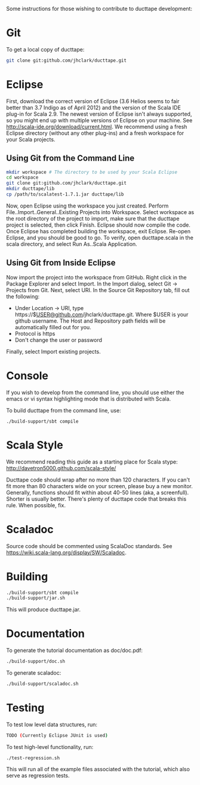 Some instructions for those wishing to contribute to ducttape development:

Git
===

To get a local copy of ducttape:

```bash
git clone git:github.com/jhclark/ducttape.git
```

Eclipse
=======

First, download the correct version of Eclipse (3.6 Helios seems to fair better than 3.7 Indigo as of April 2012) and the version of the Scala IDE plug-in for Scala 2.9. The newest version of Eclipse isn't always supported, so you might end up with multiple versions of Eclipse on your machine. See http://scala-ide.org/download/current.html. We recommend using a fresh Eclipse directory (without any other plug-ins) and a fresh workspace for your Scala projects.

Using Git from the Command Line
-------------------------------

```bash
mkdir workspace # The directory to be used by your Scala Eclipse
cd workspace
git clone git:github.com/jhclark/ducttape.git
mkdir ducttape/lib
cp /path/to/scalatest-1.7.1.jar ducttape/lib
```

Now, open Eclipse using the workspace you just created.
Perform File..Import..General..Existing Projects into Workspace.
Select workspace as the root directory of the project to import, make sure that the ducttape project is selected, then click Finish.
Eclipse should now compile the code. Once Eclipse has completed building the workspace, exit Eclipse.
Re-open Eclipse, and you should be good to go. To verify, open ducttape.scala in the scala directory, and select Run As..Scala Application.

Using Git from Inside Eclipse
-----------------------------

Now import the project into the workspace from GitHub. Right click in the Package Explorer and select Import. In the Import dialog, select Git -> Projects from Git. Next, select URI. In the Source Git Repository tab, fill out the following:

* Under Location -> URI, type https://$USER@github.com/jhclark/ducttape.git. Where $USER is your github username.  The Host and Repository path fields will be automatically filled out for you.
* Protocol is https 
* Don't change the user or password

Finally, select Import existing projects.


Console
=======

If you wish to develop from the command line, you should use either the emacs or vi syntax highlighting mode that is distributed with Scala.

To build ducttape from the command line, use:

```
./build-support/sbt compile
```


Scala Style
===========

We recommend reading this guide as a starting place for Scala stype: http://davetron5000.github.com/scala-style/

Ducttape code should wrap after no more than 120 characters. If you can't fit more than 80 characters wide on your screen,
please buy a new monitor. Generally, functions should fit within about 40-50 lines (aka, a screenfull). Shorter is usually better.
There's plenty of ducttape code that breaks this rule. When possible, fix.


Scaladoc
========

Source code should be commented using ScalaDoc standards. See https://wiki.scala-lang.org/display/SW/Scaladoc.





Building
========

```bash
./build-support/sbt compile
./build-support/jar.sh
```

This will produce ducttape.jar.

Documentation
=============

To generate the tutorial documentation as doc/doc.pdf:
```bash
./build-support/doc.sh
```


To generate scaladoc:
```bash
./build-support/scaladoc.sh
```

Testing
=======

To test low level data structures, run:

```bash
TODO (Currently Eclipse JUnit is used)
```

To test high-level functionality, run:

```
./test-regression.sh
```
This will run all of the example files associated with the tutorial, which also serve as regression tests.
